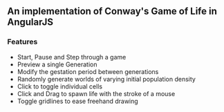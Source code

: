 ## An implementation of Conway's Game of Life in AngularJS

### Features
* Start, Pause and Step through a game
* Preview a single Generation
* Modify the gestation period between generations
* Randomly generate worlds of varying initial population density
* Click to toggle individual cells
* Click and Drag to spawn life with the stroke of a mouse
* Toggle gridlines to ease freehand drawing 
 